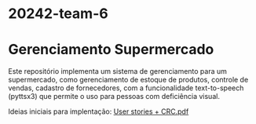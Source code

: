 # 20242-team-6
# Gerenciamento Supermercado
Este repositório implementa um sistema de gerenciamento para um supermercado, como gerenciamento de estoque de produtos, controle de vendas, cadastro de fornecedores, com a funcionalidade text-to-speech (pyttsx3) que permite o uso para pessoas com deficiência visual.

Ideias iniciais para implentação:
[User stories + CRC.pdf](https://github.com/user-attachments/files/17793091/User.stories.%2B.CRC.pdf)
